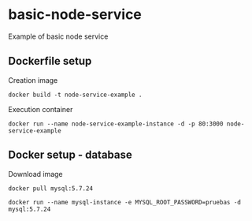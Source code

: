 # basic-node-service

Example of basic node service


## Dockerfile setup

Creation image

```
docker build -t node-service-example .
```

Execution container

```
docker run --name node-service-example-instance -d -p 80:3000 node-service-example
```
## Docker setup - database

Download image

```
docker pull mysql:5.7.24
```

```
docker run --name mysql-instance -e MYSQL_ROOT_PASSWORD=pruebas -d mysql:5.7.24
```